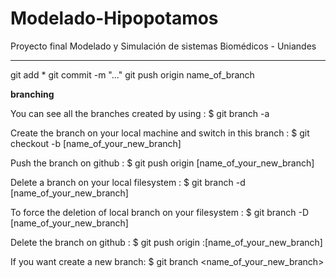 # Modelado-Hipopotamos
Proyecto final Modelado y Simulación de sistemas Biomédicos  - Uniandes




--------------------------------------------------


git add *
git commit -m "..."
git push origin name_of_branch


__branching__ 


You can see all the branches created by using :
$ git branch -a


Create the branch on your local machine and switch in this branch :
$ git checkout -b [name_of_your_new_branch]

Push the branch on github :
$ git push origin [name_of_your_new_branch]

Delete a branch on your local filesystem :
$ git branch -d [name_of_your_new_branch]

To force the deletion of local branch on your filesystem :
$ git branch -D [name_of_your_new_branch]

Delete the branch on github :
$ git push origin :[name_of_your_new_branch]

If you want create a new branch:
$ git branch <name_of_your_new_branch>
